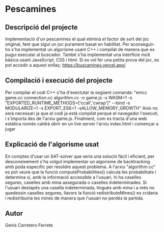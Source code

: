# Pescamines

## Descripció del projecte

Implementació d'un pescamines el qual elimina el factor de sort del joc original, fent que sigui un joc purament basat en habilitat. Per aconseguir-ho s'ha implementat un algorisme usant C++ i compilat de manera que es pugui executar al buscador. També s'ha implementat una interfície molt bàsica usant JavaScript, CSS i html.
Si es vol fer una petita prova del joc, es pot accedir a aquest enllaç: https://buscamines.vercel.app/

## Compilació i execució del projecte

Per compilar el codi C++ s'ha d'exectutar la següent comanda: "emcc game.cc connection.cc algorithm.cc -o game.js -s WASM=1 -s "EXPORTED_RUNTIME_METHODS=['ccall','cwrap']" --bind -s MODULARIZE=1 -s EXPORT_ES6=1 -sALLOW_MEMORY_GROWTH"
Això no serà necessari ja que el codi ja està compilat perquè el navegador l'executi, i s'importa des de l'arxiu game.js.
Finalment, com es tracta d'una web estàtica només caldrà obrir en un live server l'arxiu index.html i començar a jugar

## Explicació de l'algorisme usat

En comptes d'usar un SAT-solver que seria una solució fàcil i eficient, per desconeixement s'ha volgut implementar un algorisme de backtracking amb poda específic per resoldre aquest problema. A l'arxiu "algorithm.cc" es pot veure que la funció computeProbabilities() calcula les probabilitats i determina si, amb la informació accessible a l'usuari, hi ha caselles segures, caselles amb mina assegurada o caselles indeterminades. Si l'usuari destapés una casella indeterminada, tingués amb mina i a més no quedessin caselles segures, llavors la funció redistributeMines() es cridaria i redistribuiria les mines de manera que l'usuari no perdés la partida.

## Autor

Genís Carretero Ferrete
